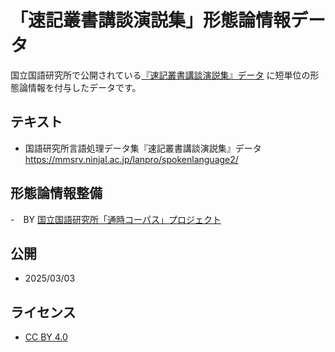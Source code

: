 # 「速記叢書講談演説集」形態論情報データ

国立国語研究所で公開されている[『速記叢書講談演説集』データ](https://mmsrv.ninjal.ac.jp/lanpro/spokenlanguage2/)
に短単位の形態論情報を付与したデータです。

## テキスト
- 国語研究所言語処理データ集『速記叢書講談演説集』データ https://mmsrv.ninjal.ac.jp/lanpro/spokenlanguage2/

## 形態論情報整備
-　BY [国立国語研究所「通時コーパス」プロジェクト](https://www.ninjal.ac.jp/research/cr-project/project-4/diachronic-corpus/)

## 公開
- 2025/03/03

## ライセンス
- [CC BY 4.0](http://creativecommons.org/licenses/by/4.0/)

